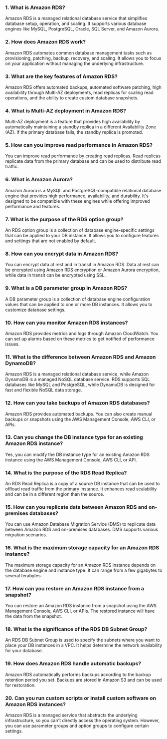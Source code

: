 ### 1. What is Amazon RDS?
Amazon RDS is a managed relational database service that simplifies database setup, operation, and scaling. It supports various database engines like MySQL, PostgreSQL, Oracle, SQL Server, and Amazon Aurora.

### 2. How does Amazon RDS work?
Amazon RDS automates common database management tasks such as provisioning, patching, backup, recovery, and scaling. It allows you to focus on your application without managing the underlying infrastructure.

### 3. What are the key features of Amazon RDS?
Amazon RDS offers automated backups, automated software patching, high availability through Multi-AZ deployments, read replicas for scaling read operations, and the ability to create custom database snapshots.

### 4. What is Multi-AZ deployment in Amazon RDS?
Multi-AZ deployment is a feature that provides high availability by automatically maintaining a standby replica in a different Availability Zone (AZ). If the primary database fails, the standby replica is promoted.

### 5. How can you improve read performance in Amazon RDS?
You can improve read performance by creating read replicas. Read replicas replicate data from the primary database and can be used to distribute read traffic.

### 6. What is Amazon Aurora?
Amazon Aurora is a MySQL and PostgreSQL-compatible relational database engine that provides high performance, availability, and durability. It's designed to be compatible with these engines while offering improved performance and features.

### 7. What is the purpose of the RDS option group?
An RDS option group is a collection of database engine-specific settings that can be applied to your DB instance. It allows you to configure features and settings that are not enabled by default.

### 8. How can you encrypt data in Amazon RDS?
You can encrypt data at rest and in transit in Amazon RDS. Data at rest can be encrypted using Amazon RDS encryption or Amazon Aurora encryption, while data in transit can be encrypted using SSL.

### 9. What is a DB parameter group in Amazon RDS?
A DB parameter group is a collection of database engine configuration values that can be applied to one or more DB instances. It allows you to customize database settings.

### 10. How can you monitor Amazon RDS instances?
Amazon RDS provides metrics and logs through Amazon CloudWatch. You can set up alarms based on these metrics to get notified of performance issues.

### 11. What is the difference between Amazon RDS and Amazon DynamoDB?
Amazon RDS is a managed relational database service, while Amazon DynamoDB is a managed NoSQL database service. RDS supports SQL databases like MySQL and PostgreSQL, while DynamoDB is designed for fast and flexible NoSQL data storage.

### 12. How can you take backups of Amazon RDS databases?
Amazon RDS provides automated backups. You can also create manual backups or snapshots using the AWS Management Console, AWS CLI, or APIs.

### 13. Can you change the DB instance type for an existing Amazon RDS instance?
Yes, you can modify the DB instance type for an existing Amazon RDS instance using the AWS Management Console, AWS CLI, or API.

### 14. What is the purpose of the RDS Read Replica?
An RDS Read Replica is a copy of a source DB instance that can be used to offload read traffic from the primary instance. It enhances read scalability and can be in a different region than the source.

### 15. How can you replicate data between Amazon RDS and on-premises databases?
You can use Amazon Database Migration Service (DMS) to replicate data between Amazon RDS and on-premises databases. DMS supports various migration scenarios.

### 16. What is the maximum storage capacity for an Amazon RDS instance?
The maximum storage capacity for an Amazon RDS instance depends on the database engine and instance type. It can range from a few gigabytes to several terabytes.

### 17. How can you restore an Amazon RDS instance from a snapshot?
You can restore an Amazon RDS instance from a snapshot using the AWS Management Console, AWS CLI, or APIs. The restored instance will have the data from the snapshot.

### 18. What is the significance of the RDS DB Subnet Group?
An RDS DB Subnet Group is used to specify the subnets where you want to place your DB instances in a VPC. It helps determine the network availability for your database.

### 19. How does Amazon RDS handle automatic backups?
Amazon RDS automatically performs backups according to the backup retention period you set. Backups are stored in Amazon S3 and can be used for restoration.

### 20. Can you run custom scripts or install custom software on Amazon RDS instances?
Amazon RDS is a managed service that abstracts the underlying infrastructure, so you can't directly access the operating system. However, you can use parameter groups and option groups to configure certain settings.
